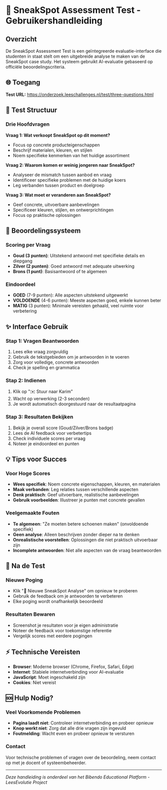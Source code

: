 # 👟 SneakSpot Assessment Test - Gebruikershandleiding

## Overzicht

De SneakSpot Assessment Test is een geïntegreerde evaluatie-interface die studenten in staat stelt om een uitgebreide analyse te maken van de SneakSpot case study. Het systeem gebruikt AI-evaluatie gebaseerd op officiële beoordelingscriteria.

## 🌐 Toegang

**Test URL:** https://onderzoek.leeschallenges.nl/test/three-questions.html

## 📝 Test Structuur

### Drie Hoofdvragen

**Vraag 1: Wat verkoopt SneakSpot op dit moment?**
- Focus op concrete producteigenschappen
- Beschrijf materialen, kleuren, en stijlen
- Noem specifieke kenmerken van het huidige assortiment

**Vraag 2: Waarom komen er weinig jongeren naar SneakSpot?**
- Analyseer de mismatch tussen aanbod en vraag
- Identificeer specifieke problemen met de huidige koers
- Leg verbanden tussen product en doelgroep

**Vraag 3: Wat moet er veranderen aan SneakSpot?**
- Geef concrete, uitvoerbare aanbevelingen
- Specificeer kleuren, stijlen, en ontwerprichtingen
- Focus op praktische oplossingen

## 🎯 Beoordelingssysteem

### Scoring per Vraag
- **Goud (3 punten)**: Uitstekend antwoord met specifieke details en diepgang
- **Zilver (2 punten)**: Goed antwoord met adequate uitwerking  
- **Brons (1 punt)**: Basisantwoord of te algemeen

### Eindoordeel
- **GOED** (7-9 punten): Alle aspecten uitstekend uitgewerkt
- **VOLDOENDE** (4-6 punten): Meeste aspecten goed, enkele kunnen beter
- **MATIG** (3 punten): Minimale vereisten gehaald, veel ruimte voor verbetering

## ✨ Interface Gebruik

### Stap 1: Vragen Beantwoorden
1. Lees elke vraag zorgvuldig
2. Gebruik de tekstgebieden om je antwoorden in te voeren
3. Zorg voor volledige, concrete antwoorden
4. Check je spelling en grammatica

### Stap 2: Indienen
1. Klik op "✉️ Stuur naar Karim"
2. Wacht op verwerking (2-3 seconden)
3. Je wordt automatisch doorgestuurd naar de resultaatpagina

### Stap 3: Resultaten Bekijken
1. Bekijk je overall score (Goud/Zilver/Brons badge)
2. Lees de AI feedback voor verbetertips
3. Check individuele scores per vraag
4. Noteer je eindoordeel en punten

## 💡 Tips voor Succes

### Voor Hoge Scores
- **Wees specifiek**: Noem concrete eigenschappen, kleuren, en materialen
- **Maak verbanden**: Leg relaties tussen verschillende aspecten
- **Denk praktisch**: Geef uitvoerbare, realistische aanbevelingen
- **Gebruik voorbeelden**: Illustreer je punten met concrete gevallen

### Veelgemaakte Fouten
- **Te algemeen**: "Ze moeten betere schoenen maken" (onvoldoende specifiek)
- **Geen analyse**: Alleen beschrijven zonder dieper na te denken
- **Onrealistische voorstellen**: Oplossingen die niet praktisch uitvoerbaar zijn
- **Incomplete antwoorden**: Niet alle aspecten van de vraag beantwoorden

## 🔄 Na de Test

### Nieuwe Poging
- Klik "🔄 Nieuwe SneakSpot Analyse" om opnieuw te proberen
- Gebruik de feedback om je antwoorden te verbeteren
- Elke poging wordt onafhankelijk beoordeeld

### Resultaten Bewaren
- Screenshot je resultaten voor je eigen administratie
- Noteer de feedback voor toekomstige referentie
- Vergelijk scores met eerdere pogingen

## ⚡ Technische Vereisten

- **Browser**: Moderne browser (Chrome, Firefox, Safari, Edge)
- **Internet**: Stabiele internetverbinding voor AI-evaluatie
- **JavaScript**: Moet ingeschakeld zijn
- **Cookies**: Niet vereist

## 🆘 Hulp Nodig?

### Veel Voorkomende Problemen
- **Pagina laadt niet**: Controleer internetverbinding en probeer opnieuw
- **Knop werkt niet**: Zorg dat alle drie vragen zijn ingevuld
- **Foutmelding**: Wacht even en probeer opnieuw te versturen

### Contact
Voor technische problemen of vragen over de beoordeling, neem contact op met je docent of systeembeheerder.

---

*Deze handleiding is onderdeel van het Bibendo Educational Platform - LeesEvolutie Project*